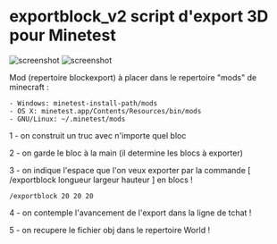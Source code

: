 # exportblock_v2 script d'export 3D pour Minetest
![screenshot](https://raw.github.com/julienrat/exportblock_v2/master/Minetest.png)
![screenshot](https://raw.github.com/julienrat/exportblock_v2/master/cura.png)


Mod (repertoire blockexport) à placer dans le repertoire "mods" de minecraft :


    - Windows: minetest-install-path/mods
    - OS X: minetest.app/Contents/Resources/bin/mods
    - GNU/Linux: ~/.minetest/mods


1 - on construit un truc avec n'importe quel bloc

2 - on garde le bloc à la main (il determine les blocs à exporter)

3 - on indique l'espace que l'on veux exporter par la commande [ /exportblock  longueur largeur hauteur  ] en blocs ! 

	/exportblock 20 20 20

4 - on contemple l'avancement de l'export dans la ligne de tchat !

5 - on recupere le fichier obj dans le repertoire World !
